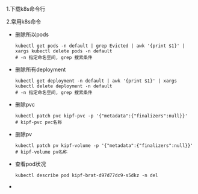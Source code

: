 1.下载k8s命令行

2.常用k8s命令

- 删除所以pods

  ```shell
  kubectl get pods -n default | grep Evicted | awk '{print $1}' | xargs kubectl delete pods -n default
  # -n 指定命名空间, grep 搜索条件
  ```

- 删除所有deployment

  ```shell
  kubectl get deployment -n default | awk '{print $1}' | xargs kubectl delete deployment -n default
  # -n 指定命名空间, grep 搜索条件
  ```

- 删除pvc

  ```shell
  kubectl patch pvc kipf-pvc -p '{"metadata":{"finalizers":null}}'
  # kipf-pvc pvc名称
  ```

- 删除pv

  ```shell
  kubectl patch pv kipf-volume -p '{"metadata":{"finalizers":null}}'
  # kipf-volume pv名称
  ```

- 查看pod状况

  ```shell
  kubectl describe pod kipf-brat-d97d77dc9-s5dkz -n del
  ```

- 

